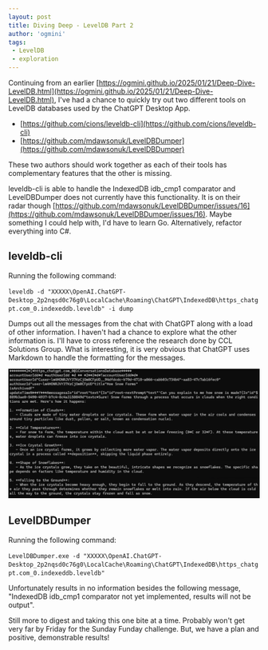 ```yaml
---
layout: post
title: Diving Deep - LevelDB Part 2
author: 'ogmini'
tags:
 - LevelDB
 - exploration
---
```


Continuing from an earlier [https://ogmini.github.io/2025/01/21/Deep-Dive-LevelDB.html](https://ogmini.github.io/2025/01/21/Deep-Dive-LevelDB.html), I've had a chance to quickly try out two different tools on LevelDB databases used by the ChatGPT Desktop App.

- [https://github.com/cions/leveldb-cli](https://github.com/cions/leveldb-cli)
- [https://github.com/mdawsonuk/LevelDBDumper](https://github.com/mdawsonuk/LevelDBDumper)

These two authors should work together as each of their tools has complementary features that the other is missing. 

leveldb-cli is able to handle the IndexedDB idb_cmp1 comparator and LevelDBDumper does not currently have this functionality. It is on their radar though [https://github.com/mdawsonuk/LevelDBDumper/issues/16](https://github.com/mdawsonuk/LevelDBDumper/issues/16). Maybe something I could help with, I'd have to learn Go. Alternatively, refactor everything into C#.

## leveldb-cli

Running the following command:

`leveldb -d "XXXXX\OpenAI.ChatGPT-Desktop_2p2nqsd0c76g0\LocalCache\Roaming\ChatGPT\IndexedDB\https_chatgpt.com_0.indexeddb.leveldb" -i dump`

Dumps out all the messages from the chat with ChatGPT along with a load of other information. I haven't had a chance to explore what the other information is. I'll have to cross reference the research done by CCL Solutions Group. What is interesting, it is very obvious that ChatGPT uses Markdown to handle the formatting for the messages. 

![leveldb-cli output](/images/leveldb/leveldb-cli-1.png)

## LevelDBDumper

Running the following command:

`LevelDBDumper.exe -d "XXXXX\OpenAI.ChatGPT-Desktop_2p2nqsd0c76g0\LocalCache\Roaming\ChatGPT\IndexedDB\https_chatgpt.com_0.indexeddb.leveldb"`

Unfortunately results in no information besides the following message, "IndexedDB idb_cmp1 comparator not yet implemented, results will not be output".

Still more to digest and taking this one bite at a time. Probably won't get very far by Friday for the Sunday Funday challenge. But, we have a plan and positive, demonstrable  results!




